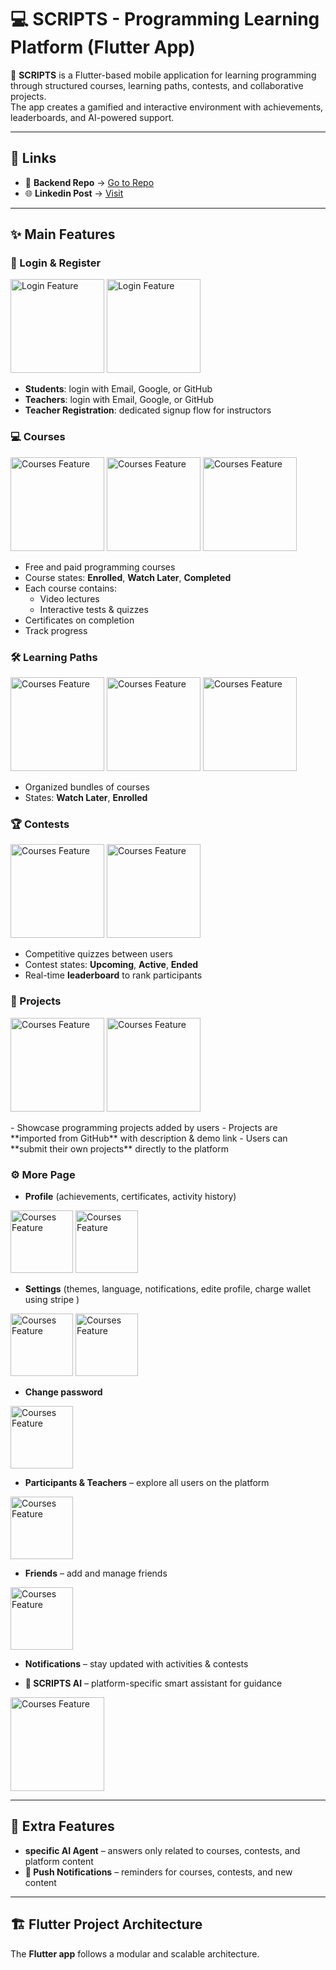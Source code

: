 # 💻 SCRIPTS - Programming Learning Platform (Flutter App)

🚀 **SCRIPTS** is a Flutter-based mobile application for learning programming through structured courses, learning paths, contests, and collaborative projects.  
The app creates a gamified and interactive environment with achievements, leaderboards, and AI-powered support.

---
## 🔗 Links

- 📱 **Backend Repo** → [Go to Repo](https://github.com/ABDALRZAQ345/Scripts)
- 🌐 **Linkedin Post** → [Visit](https://www.linkedin.com/posts/abd-alrzaq-najieb-7357b3341_%D9%8A%D8%B3%D8%B9%D8%AF%D9%86%D8%A7-%D9%86%D8%B4%D8%A7%D8%B1%D9%83%D9%83%D9%85%D9%85%D8%B4%D8%B1%D9%88%D8%B9%D9%86%D8%A7-%D8%A7%D9%84%D8%AC%D8%AF%D9%8A%D8%AF-scripts-ugcPost-7371841744121851904-KeZv?utm_source=share&utm_medium=member_android&rcm=ACoAAFP8iLcBFIhC-C5I9GaaPzH8-7bu5aBXaIk)
 ---
## ✨ Main Features

### 🔑 Login & Register

<img src="assets/screenshots/login.jpg" alt="Login Feature" width="150"/>
<img src="assets/screenshots/register_light.jpg" alt="Login Feature" width="150"/>

- **Students**: login with Email, Google, or GitHub  
- **Teachers**: login with Email, Google, or GitHub  
- **Teacher Registration**: dedicated signup flow for instructors  

### 💻 Courses

<img src="assets/screenshots/course.jpg" alt="Courses Feature" width="150"/>
<img src="assets/screenshots/course_content.jpg" alt="Courses Feature" width="150"/>
<img src="assets/screenshots/course_info.jpg" alt="Courses Feature" width="150"/>

- Free and paid programming courses  
- Course states: **Enrolled**, **Watch Later**, **Completed**  
- Each course contains:  
  - Video lectures  
  - Interactive tests & quizzes  
- Certificates on completion  
- Track progress  

### 🛠️ Learning Paths

<img src="assets/screenshots/path.jpg" alt="Courses Feature" width="150"/>
<img src="assets/screenshots/pathinfo.jpg" alt="Courses Feature" width="150"/>
<img src="assets/screenshots/course_info.jpg" alt="Courses Feature" width="150"/>

- Organized bundles of courses  
- States: **Watch Later**, **Enrolled**  


### 🏆 Contests

<img src="assets/screenshots/contest.jpg" alt="Courses Feature" width="150"/>
<img src="assets/screenshots/test.jpg" alt="Courses Feature" width="150"/>

- Competitive quizzes between users  
- Contest states: **Upcoming**, **Active**, **Ended**  
- Real-time **leaderboard** to rank participants  

### 🚀 Projects
<p>
<img src="assets/screenshots/add_project.jpg" alt="Courses Feature" width="150"/>
<img src="assets/screenshots/project.jpg" alt="Courses Feature" width="150"/>
</p>
- Showcase programming projects added by users  
- Projects are **imported from GitHub** with description & demo link  
- Users can **submit their own projects** directly to the platform  

### ⚙️ More Page
- **Profile** (achievements, certificates, activity history)  

<img src="assets/screenshots/profile.jpg" alt="Courses Feature" width="100"/>
<img src="assets/screenshots/certificate.jpg" alt="Courses Feature" width="100"/>


- **Settings** (themes, language, notifications, edite profile, charge wallet using stripe )  

<img src="assets/screenshots/setting.jpg" alt="Courses Feature" width="100"/>
<img src="assets/screenshots/stripe.jpg" alt="Courses Feature" width="100"/>


- **Change password**  

<img src="assets/screenshots/c_pass.jpg" alt="Courses Feature" width="100"/>

- **Participants & Teachers** – explore all users on the platform  

<img src="assets/screenshots/participant.jpg" alt="Courses Feature" width="100"/>
 
- **Friends** – add and manage friends  

<img src="assets/screenshots/friend.jpg" alt="Courses Feature" width="100"/>

- **Notifications** – stay updated with activities & contests 

- **🤖 SCRIPTS AI** – platform-specific smart assistant for guidance

<img src="assets/screenshots/AI.jpg" alt="Courses Feature" width="150"/>

---

## 🤖 Extra Features
- **specific AI Agent** – answers only related to courses, contests, and platform content  
- **🔔 Push Notifications** – reminders for courses, contests, and new content  

---

## 🏗️ Flutter Project Architecture
The **Flutter app** follows a modular and scalable architecture.
